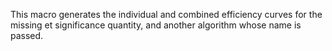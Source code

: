 This macro generates the individual and combined efficiency curves for the missing et significance quantity, and another algorithm whose name is passed.
